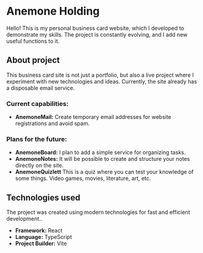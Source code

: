 # Anemone Holding

Hello! This is my personal business card website, which I developed to demonstrate my skills. The project is constantly evolving, and I add new useful functions to it.

## About project

This business card site is not just a portfolio, but also a live project where I experiment with new technologies and ideas. Currently, the site already has a disposable email service.

### **Current capabilities:**
* **AnemoneMail:** Create temporary email addresses for website registrations and avoid spam.

### **Plans for the future:**
* **AnemoneBoard:** I plan to add a simple service for organizing tasks.
* **AnemoneNotes:** It will be possible to create and structure your notes directly on the site.
* **AnemoneQuizlett** This is a quiz where you can test your knowledge of some things. Video games, movies, literature, art, etc.

## Technologies used

The project was created using modern technologies for fast and efficient development..

* **Framework:** React
* **Language:** TypeScript
* **Project Builder:** Vite